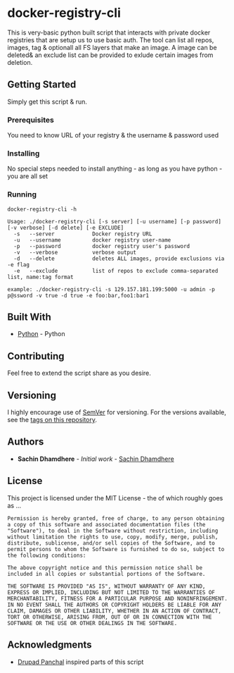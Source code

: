 # docker-registry-cli

This is very-basic python built script that interacts with private docker registries that are setup us to use basic auth. The tool can list all repos, images, tag & optionall all FS layers that make an image. A image can be deleted& an exclude list can be provided to exlude certain images from deletion.

## Getting Started

Simply get this script & run.

### Prerequisites

You need to know URL of your registry & the username & password used

### Installing

No special steps needed to install anything - as long as you have python - you are all set

### Running

```
docker-registry-cli -h

Usage: ./docker-registry-cli [-s server] [-u username] [-p password] [-v verbose] [-d delete] [-e EXCLUDE]
  -s   --server            Docker registry URL
  -u   --username          docker registry user-name
  -p   --password          docker registry user's password
  -v   --verbose           verbose output
  -d   --delete            deletes ALL images, provide exclusions via -e flag
  -e   --exclude           list of repos to exclude comma-separated list, name:tag format

example: ./docker-registry-cli -s 129.157.181.199:5000 -u admin -p p@ssword -v true -d true -e foo:bar,foo1:bar1

```

## Built With

* [Python](http) - Python

## Contributing

Feel free to extend the script share as you desire.

## Versioning

I highly encourage use of [SemVer](http://semver.org/) for versioning. For the versions available, see the [tags on this repository](https://github.com/your/project/tags). 

## Authors

* **Sachin Dhamdhere** - *Initial work* - [Sachin Dhamdhere](https://www.linkedin.com/in/sachindhamdhere/)

## License

This project is licensed under the MIT License - the of which roughly goes as ...

```
Permission is hereby granted, free of charge, to any person obtaining a copy of this software and associated documentation files (the "Software"), to deal in the Software without restriction, including without limitation the rights to use, copy, modify, merge, publish, distribute, sublicense, and/or sell copies of the Software, and to permit persons to whom the Software is furnished to do so, subject to the following conditions:

The above copyright notice and this permission notice shall be included in all copies or substantial portions of the Software.

THE SOFTWARE IS PROVIDED "AS IS", WITHOUT WARRANTY OF ANY KIND, EXPRESS OR IMPLIED, INCLUDING BUT NOT LIMITED TO THE WARRANTIES OF MERCHANTABILITY, FITNESS FOR A PARTICULAR PURPOSE AND NONINFRINGEMENT. IN NO EVENT SHALL THE AUTHORS OR COPYRIGHT HOLDERS BE LIABLE FOR ANY CLAIM, DAMAGES OR OTHER LIABILITY, WHETHER IN AN ACTION OF CONTRACT, TORT OR OTHERWISE, ARISING FROM, OUT OF OR IN CONNECTION WITH THE SOFTWARE OR THE USE OR OTHER DEALINGS IN THE SOFTWARE.
```


## Acknowledgments

* [Drupad Panchal](https://www.linkedin.com/in/sachindhamdhere/)  inspired parts of this script 

